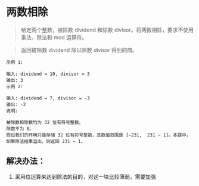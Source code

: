 # 两数相除

> 给定两个整数，被除数 dividend 和除数 divisor。将两数相除，要求不使用乘法、除法和 mod 运算符。

> 返回被除数 dividend 除以除数 divisor 得到的商。

```
示例 1:

输入: dividend = 10, divisor = 3
输出: 3
示例 2:

输入: dividend = 7, divisor = -3
输出: -2
说明:

被除数和除数均为 32 位有符号整数。
除数不为 0。
假设我们的环境只能存储 32 位有符号整数，其数值范围是 [−231,  231 − 1]。本题中，如果除法结果溢出，则返回 231 − 1。

```

## 解决办法：
1. 采用位运算来达到除法的目的，对这一块比较薄弱，需要加强
